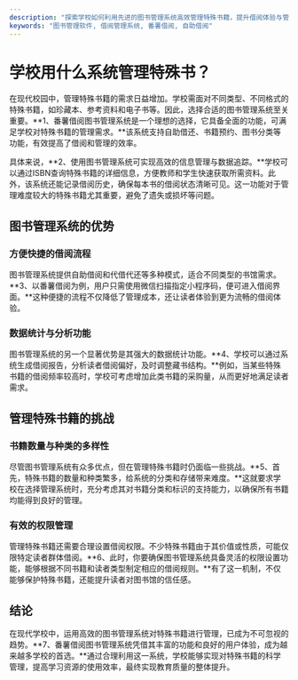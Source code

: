 ```yaml
---
description: "探索学校如何利用先进的图书管理系统高效管理特殊书籍，提升借阅体验与管理效率。"
keywords: "图书管理软件, 借阅管理系统, 番薯借阅, 自助借阅"
---
```

# 学校用什么系统管理特殊书？

在现代校园中，管理特殊书籍的需求日益增加。学校需面对不同类型、不同格式的特殊书籍，如珍藏本、参考资料和电子书等。因此，选择合适的图书管理系统至关重要。**1、番薯借阅图书管理系统是一个理想的选择，它具备全面的功能，可满足学校对特殊书籍的管理需求。**该系统支持自助借还、书籍预约、图书分类等功能，有效提高了借阅和管理的效率。

具体来说，**2、使用图书管理系统可实现高效的信息管理与数据追踪。**学校可以通过ISBN查询特殊书籍的详细信息，方便教师和学生快速获取所需资料。此外，该系统还能记录借阅历史，确保每本书的借阅状态清晰可见。这一功能对于管理难度较大的特殊书籍尤其重要，避免了遗失或损坏等问题。

## 图书管理系统的优势

### 方便快捷的借阅流程

图书管理系统提供自助借阅和代借代还等多种模式，适合不同类型的书馆需求。**3、以番薯借阅为例，用户只需使用微信扫描指定小程序码，便可进入借阅界面。**这种便捷的流程不仅降低了管理成本，还让读者体验到更为流畅的借阅体验。

### 数据统计与分析功能

图书管理系统的另一个显著优势是其强大的数据统计功能。**4、学校可以通过系统生成借阅报告，分析读者借阅偏好，及时调整藏书结构。**例如，当某些特殊书籍的借阅频率较高时，学校可考虑增加此类书籍的采购量，从而更好地满足读者需求。

## 管理特殊书籍的挑战

### 书籍数量与种类的多样性

尽管图书管理系统有众多优点，但在管理特殊书籍时仍面临一些挑战。**5、首先，特殊书籍的数量和种类繁多，给系统的分类和存储带来难度。**这就要求学校在选择管理系统时，充分考虑其对书籍分类和标识的支持能力，以确保所有书籍均能得到良好的管理。

### 有效的权限管理

管理特殊书籍还需要合理设置借阅权限。不少特殊书籍由于其价值或性质，可能仅限特定读者群体借阅。**6、此时，你要确保图书管理系统具备灵活的权限设置功能，能够根据不同书籍和读者类型制定相应的借阅规则。**有了这一机制，不仅能够保护特殊书籍，还能提升读者对图书馆的信任感。

## 结论

在现代学校中，运用高效的图书管理系统对特殊书籍进行管理，已成为不可忽视的趋势。**7、番薯借阅图书管理系统凭借其丰富的功能和良好的用户体验，成为越来越多学校的首选。**通过合理利用这一系统，学校能够实现对特殊书籍的科学管理，提高学习资源的使用效率，最终实现教育质量的整体提升。
